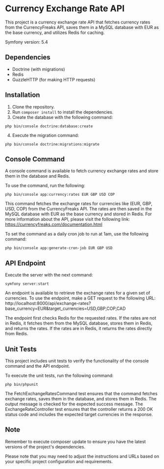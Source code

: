 # Currency Exchange Rate API

This project is a currency exchange rate API that fetches currency rates from the CurrencyFreaks API, saves them in a MySQL database with EUR as the base currency, and utilizes Redis for caching.

Symfony version: 5.4

## Dependencies

- Doctrine (with migrations)
- Redis
- GuzzleHTTP (for making HTTP requests)

## Installation

1. Clone the repository.
2. Run `composer install` to install the dependencies.
3. Create the database with the following command:
```shell
php bin/console doctrine:database:create
```
4. Execute the migration command:
```shell
php bin/console doctrine:migrations:migrate
```

## Console Command

A console command is available to fetch currency exchange rates and store them in the database and Redis.

To use the command, run the following:

```shell
php bin/console app:currency:rates EUR GBP USD COP
```
This command fetches the exchange rates for currencies like (EUR, GBP, USD, COP) from the CurrencyFreaks API. The rates are then saved in the MySQL database with EUR as the base currency and stored in Redis. For more information about the API, please visit the following link: https://currencyfreaks.com/documentation.html

To set the command as a daily cron job to run at 1am, use the following command:
```shell
php bin/console app:generate-cron-job EUR GBP USD
```

## API Endpoint

Execute the server with the next command:

```shell
symfony server:start
```

An endpoint is available to retrieve the exchange rates for a given set of currencies.
To use the endpoint, make a GET request to the following URL:
http://localhost:8000/api/exchange-rates?base_currency=EUR&target_currencies=USD,GBP,COP,CAD

The endpoint first checks Redis for the requested rates. If the rates are not in Redis, it fetches them from the MySQL database, stores them in Redis, and returns the rates. If the rates are in Redis, it returns the rates directly from Redis.

## Unit Tests
This project includes unit tests to verify the functionality of the console command and the API endpoint.

To execute the unit tests, run the following command:
```shell
php bin/phpunit
```

The FetchExchangeRatesCommand test ensures that the command fetches exchange rates, saves them in the database, and stores them in Redis. The output message is checked for the expected success message.
The ExchangeRateController test ensures that the controller returns a 200 OK status code and includes the expected target currencies in the response.

## Note
Remember to execute composer update to ensure you have the latest versions of the project's dependencies.

Please note that you may need to adjust the instructions and URLs based on your specific project configuration and requirements.

